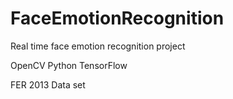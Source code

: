 # FaceEmotionRecognition

Real time face emotion recognition project

OpenCV Python TensorFlow

FER 2013 Data set

